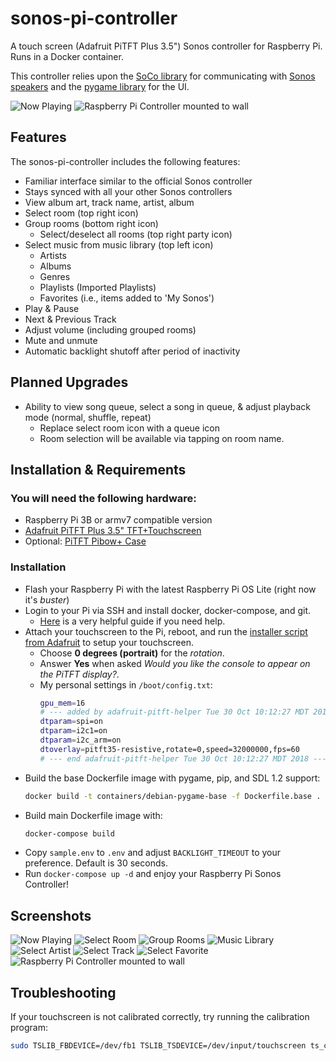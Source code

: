 # sonos-pi-controller
A touch screen (Adafruit PiTFT Plus 3.5") Sonos controller for Raspberry Pi. Runs in a Docker container.

This controller relies upon the [SoCo library](https://github.com/SoCo/SoCo) for communicating with [Sonos speakers](https://www.sonos.com/) and the [pygame library](https://github.com/pygame/pygame) for the UI.

![Now Playing](./resources/screenshots/sonospi.gif)
![Raspberry Pi Controller mounted to wall](./resources/screenshots/controller-mounted.jpg)

## Features
The sonos-pi-controller includes the following features:

* Familiar interface similar to the official Sonos controller
* Stays synced with all your other Sonos controllers
* View album art, track name, artist, album
* Select room (top right icon)
* Group rooms (bottom right icon)
  * Select/deselect all rooms (top right party icon)
* Select music from music library (top left icon)
  * Artists
  * Albums
  * Genres
  * Playlists (Imported Playlists)
  * Favorites (i.e., items added to 'My Sonos')
* Play & Pause
* Next & Previous Track
* Adjust volume (including grouped rooms)
* Mute and unmute
* Automatic backlight shutoff after period of inactivity

## Planned Upgrades
* Ability to view song queue, select a song in queue, & adjust playback mode (normal, shuffle, repeat)
  * Replace select room icon with a queue icon
  * Room selection will be available via tapping on room name.

## Installation & Requirements
### You will need the following hardware:

* Raspberry Pi 3B or armv7 compatible version
* [Adafruit PiTFT Plus 3.5" TFT+Touchscreen](https://www.adafruit.com/product/2441)
* Optional: [PiTFT Pibow+ Case](https://www.adafruit.com/product/2779)

### Installation

* Flash your Raspberry Pi with the latest Raspberry Pi OS Lite (right now it's *buster*)
* Login to your Pi via SSH and install docker, docker-compose, and git.
  * [Here](https://www.bargelt.com/setting-up-a-headless-raspberry-pi-with-ssh-docker-docker-compose-git/) is a very helpful guide if you need help.
* Attach your touchscreen to the Pi, reboot, and run the [installer script from Adafruit](https://learn.adafruit.com/adafruit-pitft-3-dot-5-touch-screen-for-raspberry-pi/easy-install-2) to setup your touchscreen.
  * Choose **0 degrees (portrait)** for the *rotation*.
  * Answer **Yes** when asked *Would you like the console to appear on the PiTFT display?*.
  * My personal settings in `/boot/config.txt`:
    ```bash
    gpu_mem=16
    # --- added by adafruit-pitft-helper Tue 30 Oct 10:12:27 MDT 2018 ---
    dtparam=spi=on
    dtparam=i2c1=on
    dtparam=i2c_arm=on
    dtoverlay=pitft35-resistive,rotate=0,speed=32000000,fps=60
    # --- end adafruit-pitft-helper Tue 30 Oct 10:12:27 MDT 2018 ---
    ```
* Build the base Dockerfile image with pygame, pip, and SDL 1.2 support:
  ```bash
  docker build -t containers/debian-pygame-base -f Dockerfile.base .
  ```
* Build main Dockerfile image with:
  ```bash
  docker-compose build
  ```
* Copy `sample.env` to `.env` and adjust `BACKLIGHT_TIMEOUT` to your preference. Default is 30 seconds.
* Run `docker-compose up -d` and enjoy your Raspberry Pi Sonos Controller!

## Screenshots
![Now Playing](./resources/screenshots/now_playing.png)
![Select Room](./resources/screenshots/room_select.png)
![Group Rooms](./resources/screenshots/group_rooms.png)
![Music Library](./resources/screenshots/music_library.png)
![Select Artist](./resources/screenshots/artists.png)
![Select Track](./resources/screenshots/select_track.png)
![Select Favorite](./resources/screenshots/favorites.png)
![Raspberry Pi Controller mounted to wall](./resources/screenshots/controller-mounted.jpg)

## Troubleshooting
If your touchscreen is not calibrated correctly, try running the calibration program:
  ```bash
  sudo TSLIB_FBDEVICE=/dev/fb1 TSLIB_TSDEVICE=/dev/input/touchscreen ts_calibrate
  ```
